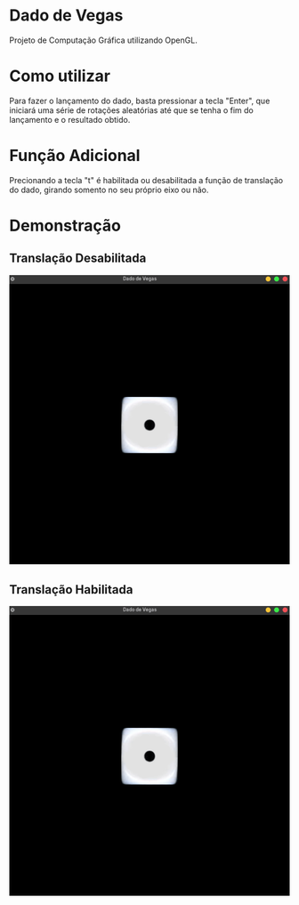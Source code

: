 # Dado de Vegas
Projeto de Computação Gráfica utilizando OpenGL.

# Como utilizar

Para fazer o lançamento do dado, basta pressionar a tecla "Enter", que iniciará uma série de rotações aleatórias até que se tenha o fim do lançamento e o resultado obtido.


# Função Adicional

Precionando a tecla "t" é habilitada ou desabilitada a função de translação do dado, girando somento no seu próprio eixo ou não.
# Demonstração

## Translação Desabilitada
![img](https://raw.githubusercontent.com/WelvisSS/dado-de-vegas/main/src/result/demonstracao1.gif)
## Translação Habilitada
![img](https://github.com/WelvisSS/dado-de-vegas/blob/main/src/result/demonstracao0.gif)

